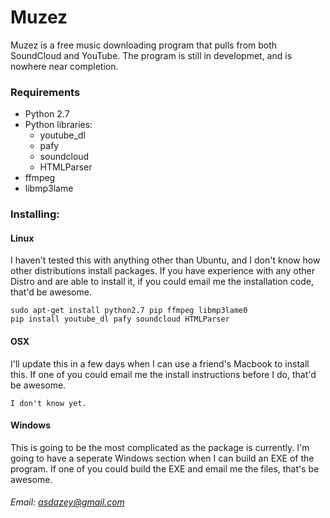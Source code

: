 # Muzez
Muzez is a free music downloading program that pulls from both SoundCloud and YouTube.
The program is still in developmet, and is nowhere near completion.

### Requirements
  + Python 2.7
  + Python libraries:
    + youtube_dl
    + pafy
    + soundcloud
    + HTMLParser
  + ffmpeg
  + libmp3lame

### Installing:
#### Linux
I haven't tested this with anything other than Ubuntu, and I don't know how other distributions install packages. If you have experience with any other Distro and are able to install it, if you could email me the installation code, that'd be awesome.
```
sudo apt-get install python2.7 pip ffmpeg libmp3lame0
pip install youtube_dl pafy soundcloud HTMLParser
```
#### OSX
I'll update this in a few days when I can use a friend's Macbook to install this. If one of you could email me the install instructions before I do, that'd be awesome.
```
I don't know yet.
```
#### Windows
This is going to be the most complicated as the package is currently. I'm going to have a seperate Windows section when I can build an EXE of the program. If one of you could build the EXE and email me the files, that's be awesome.

###### Email: asdazey@gmail.com